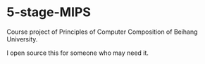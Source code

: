 # 5-stage-MIPS
Course project of Principles of Computer Composition of Beihang University. 

I open source this for someone who may need it.
